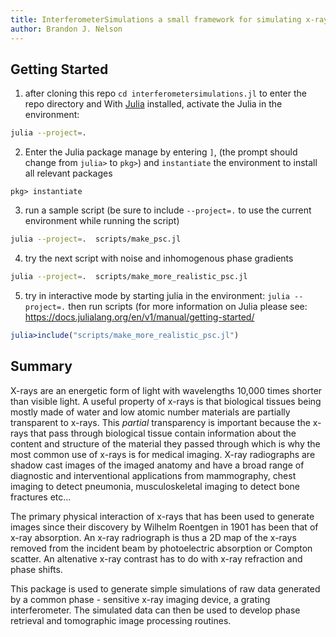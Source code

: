 ```yaml
---
title: InterferometerSimulations a small framework for simulating x-ray grating interferometry in Julia
author: Brandon J. Nelson
---
```



## Getting Started

1. after cloning this repo `cd interferometersimulations.jl` to enter the repo directory and With [Julia](https://julialang.org/) installed, activate the Julia in the environment:
```bash
julia --project=.
```
2. Enter the Julia package manage by entering `]`, (the prompt should change from `julia>` to `pkg>`) and `instantiate` the environment to install all relevant packages
```
pkg> instantiate
```
3. run a sample script (be sure to include `--project=.` to use the current environment while running the script)

```bash
julia --project=.  scripts/make_psc.jl
```

4. try the next script with noise and inhomogenous phase gradients

```bash
julia --project=.  scripts/make_more_realistic_psc.jl
```

5. try in interactive mode by starting julia in the environment: `julia --project=.` then run scripts (for more information on Julia please see: <https://docs.julialang.org/en/v1/manual/getting-started/>

```julia
julia>include("scripts/make_more_realistic_psc.jl")
```

## Summary

X-rays are an energetic form of light with wavelengths 10,000 times shorter than visible light. A useful property of x-rays is that biological tissues being mostly made of water and low atomic number materials are partially transparent to x-rays. This *partial* transparency is important because the x-rays that pass through biological tissue contain information about the content and structure of the material they passed through which is why the most common use of x-rays is for medical imaging. X-ray radiographs are shadow cast images of the imaged anatomy and have a broad range of diagnostic and interventional applications from mammography, chest imaging to detect pneumonia, musculoskeletal imaging to detect bone fractures etc... 

The primary physical interaction of x-rays that has been used to generate images since their discovery by Wilhelm Roentgen in 1901 has been that of x-ray absorption. An x-ray radriograph is thus a 2D map of the x-rays removed from the incident beam by photoelectric absorption or Compton scatter. An altenative x-ray contrast has to do with x-ray refraction and phase shifts.

This package is used to generate simple simulations of raw data generated by a common phase - sensitive x-ray imaging device, a grating interferometer. The simulated data can then be used to develop phase retrieval and tomographic image processing routines.
